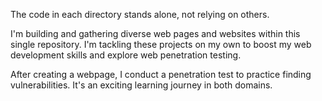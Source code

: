 The code in each directory stands alone, not relying on others. 

I'm building and gathering diverse web pages and websites within this single repository. I'm tackling these projects on my own to boost my web development skills and explore web penetration testing. 

After creating a webpage, I conduct a penetration test to practice finding vulnerabilities. It's an exciting learning journey in both domains.
